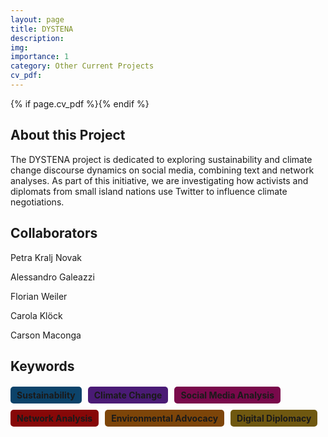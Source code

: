 ```yaml
---
layout: page
title: DYSTENA
description:
img: 
importance: 1
category: Other Current Projects
cv_pdf: 
---
```


{% if page.cv_pdf %}<a href="{{ page.cv_pdf | prepend: 'assets/pdf/' | relative_url}}" target="_blank" rel="noopener noreferrer" class="float-right"><i class="fas fa-file-pdf" style="font-size: 48px;"></i></a>{% endif %}

## About this Project

The DYSTENA project is dedicated to exploring sustainability and climate change discourse dynamics on social media, combining text and network analyses. As part of this initiative, we are investigating how activists and diplomats from small island nations use Twitter to influence climate negotiations.

## Collaborators

Petra Kralj Novak

Alessandro Galeazzi

Florian Weiler

Carola Klöck

Carson Maconga

## Keywords

<div style="display: flex; flex-wrap: wrap; gap: 10px; margin: 20px 0;">
    <span style="background-color: #0c436a; padding: 5px 10px; border-radius: 5px; font-weight: bold;">Sustainability</span>
    <span style="background-color: #4a1b75; padding: 5px 10px; border-radius: 5px; font-weight: bold;">Climate Change</span>
    <span style="background-color: #79094b; padding: 5px 10px; border-radius: 5px; font-weight: bold;">Social Media Analysis</span>
    <span style="background-color: #870808; padding: 5px 10px; border-radius: 5px; font-weight: bold;">Network Analysis</span>
    <span style="background-color: #7d4509; padding: 5px 10px; border-radius: 5px; font-weight: bold;">Environmental Advocacy</span>
    <span style="background-color: #6f5810; padding: 5px 10px; border-radius: 5px; font-weight: bold;">Digital Diplomacy</span>
</div>


